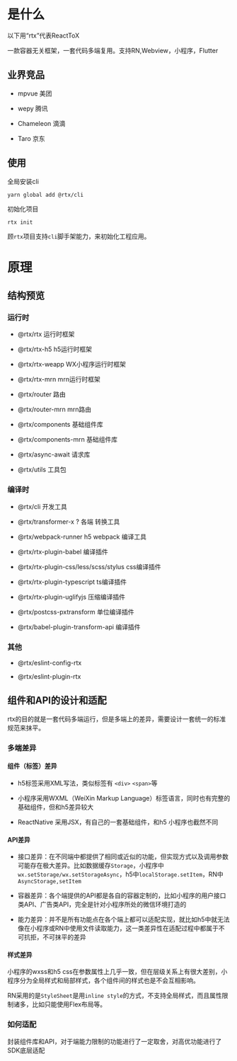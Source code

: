 # 是什么

以下用“rtx”代表ReactToX

一款容器无关框架，一套代码多端复用。支持RN,Webview，小程序，Flutter

## 业界竞品

- mpvue 美团

- wepy 腾讯

- Chameleon 滴滴

- Taro 京东

## 使用

全局安装cli

```
yarn global add @rtx/cli
```

初始化项目

```
rtx init
```

顾`rtx`项目支持`cli`脚手架能力，来初始化工程应用。


# 原理

## 结构预览

### 运行时

- @rtx/rtx 运行时框架

- @rtx/rtx-h5  h5运行时框架

- @rtx/rtx-weapp WX小程序运行时框架

- @rtx/rtx-mrn mrn运行时框架

- @rtx/router 路由

- @rtx/router-mrn mrn路由

- @rtx/components 基础组件库

- @rtx/components-mrn 基础组件库

- @rtx/async-await 请求库

- @rtx/utils 工具包
 
### 编译时

- @rtx/cli 开发工具

- @rtx/transformer-x ? 各端 转换工具

- @rtx/webpack-runner h5 webpack 编译工具

- @rtx/rtx-plugin-babel 编译插件

- @rtx/rtx-plugin-css/less/scss/stylus css编译插件

- @rtx/rtx-plugin-typescript ts编译插件

- @rtx/rtx-plugin-uglifyjs 压缩编译插件

- @rtx/postcss-pxtransform 单位编译插件

- @rtx/babel-plugin-transform-api 编译插件

### 其他

- @rtx/eslint-config-rtx

- @rtx/eslint-plugin-rtx

## 组件和API的设计和适配

rtx的目的就是一套代码多端运行，但是多端上的差异，需要设计一套统一的标准规范来抹平。

### 多端差异

#### 组件（标签）差异

- h5标签采用XML写法，类似标签有 `<div>` `<span>`等

- 小程序采用WXML（WeiXin Markup Language）标签语言，同时也有完整的基础组件，但和h5差异较大

- ReactNative 采用JSX，有自己的一套基础组件，和h5 小程序也截然不同

#### API差异

- 接口差异：在不同端中都提供了相同或近似的功能，但实现方式以及调用参数可能存在极大差异。比如数据缓存`Storage`，小程序中`wx.setStorage/wx.setStorageAsync`，h5中`localStorage.setItem`，RN中`AsyncStorage,setItem`

- 容器差异：各个端提供的API都是各自的容器定制的，比如小程序的用户接口类API、广告类API，完全是针对小程序所处的微信环境打造的

- 能力差异：并不是所有功能点在各个端上都可以适配实现，就比如h5中就无法像在小程序或RN中使用文件读取能力，这一类差异性在适配过程中都属于不可抗拒，不可抹平的差异

#### 样式差异

小程序的wxss和h5 css在参数属性上几乎一致，但在层级关系上有很大差别，小程序分为全局样式和局部样式，各个组件间的样式也是不会互相影响。

RN采用的是`StyleSheet`是用`inline style`的方式，不支持全局样式，而且属性限制诸多，比如只能使用Flex布局等。


### 如何适配

封装组件库和API，对于端能力限制的功能进行了一定取舍，对高优功能进行了SDK底层适配

#### 